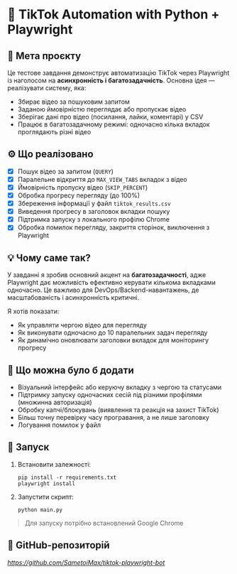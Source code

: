 
# 🧪 TikTok Automation with Python + Playwright

## 🎯 Мета проєкту

Це тестове завдання демонструє автоматизацію TikTok через Playwright із наголосом на **асинхронність і багатозадачність**. Основна ідея — реалізувати систему, яка:

- Збирає відео за пошуковим запитом
- Заданою ймовірністю переглядає або пропускає відео
- Зберігає дані про відео (посилання, лайки, коментарі) у CSV
- Працює в багатозадачному режимі: одночасно кілька вкладок проглядають різні відео

## ⚙️ Що реалізовано

- [x] Пошук відео за запитом (`QUERY`)
- [x] Паралельне відкриття до `MAX_VIEW_TABS` вкладок з відео
- [x] Ймовірність пропуску відео (`SKIP_PERCENT`)
- [x] Обробка прогресу перегляду (до 100%)
- [x] Збереження інформації у файл `tiktok_results.csv`
- [x] Виведення прогресу в заголовок вкладки пошуку
- [x] Підтримка запуску з локального профілю Chrome
- [x] Обробка помилок перегляду, закриття сторінок, виключення з Playwright

## 💡 Чому саме так?

У завданні я зробив основний акцент на **багатозадачності**, адже Playwright дає можливість ефективно керувати кількома вкладками одночасно. Це важливо для DevOps/Backend-навантажень, де масштабованість і асинхронність критичні.

Я хотів показати:

- Як управляти чергою відео для перегляду
- Як виконувати одночасно до 10 паралельних задач перегляду
- Як динамічно оновлювати заголовки вкладок для моніторингу прогресу

## 🔮 Що можна було б додати

- Візуальний інтерфейс або керуючу вкладку з чергою та статусами
- Підтримку запуску одночасних сесій під різними профілями (множинна авторизація)
- Обробку капчі/блокувань (виявлення та реакція на захист TikTok)
- Більш точну перевірку часу програвання, а не лише заголовку
- Логування помилок у файл

## 📂 Запуск

1. Встановити залежності:
   ```
   pip install -r requirements.txt
   playwright install
   ```

2. Запустити скрипт:
   ```
   python main.py
   ```

> Для запуску потрібно встановлений Google Chrome

## 📁 GitHub-репозиторій


_https://github.com/SametoiMax/tiktok-playwright-bot_
